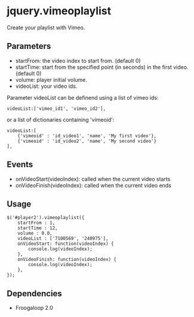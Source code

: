 jquery.vimeoplaylist
====================
Create your playlist with Vimeo.

Parameters
----------
- startFrom: the video index to start from. (default 0)
- startTime: start from the specified point (in seconds) in the first video. (default 0)
- volume: player initial volume.
- videoList: your video ids.

Parameter videoList can be definend using a list of vimeo ids:

    videoList:['vimeo_id1', 'vimeo_id2'],

or a list of dictionaries containing 'vimeoid':

    videoList:[
        {'vimeoid' : 'id_video1', 'name', 'My first video'},
        {'vimeoid' : 'id_video2', 'name', 'My second video'}
    ],

Events
------
- onVideoStart(videoIndex): called when the current video starts
- onVideoFinish(videoIndex): called when the current video ends

Usage
-----

    $('#player2').vimeoplaylist({
        startFrom : 1,
        startTime : 12,
        volume : 0.0,
        videoList : ['7100569', '240975'],
        onVideoStart: function(videoIndex) {
            console.log(videoIndex);
        },
        onVideoFinish: function(videoIndex) {
            console.log(videoIndex);
        },
    });

Dependencies
------------
- Froogaloop 2.0